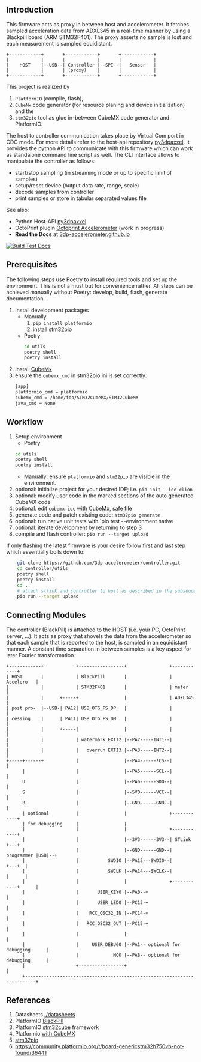 Introduction
------------

This firmware acts as proxy in between host and accelerometer.
It fetches sampled acceleration data from ADXL345 in a real-time manner by using a Blackpill board (ARM STM32F401).
The proxy asserts no sample is lost and each measurement is sampled equidistant.

```
+------------+       +------------+       +------------+
|            |       |            |       |            |
|    HOST    |--USB--| Controller |--SPI--|   Sensor   |
|            |       | (proxy)    |       |            |
+------------+       +------------+       +------------+
```

This project is realized by

1. `PlatformIO` (compile, flash),
2. `CubeMx` code generator (for resource planing and device initialization) and the
3. `stm32pio` tool as glue in-between CubeMX code generator and PlatformIO.

The host to controller communication takes place by Virtual Com port in CDC mode.
For more details refer to the host-api repository [py3dpaxxel](https://github.com/3dp-accelerometer/py3dpaxxel).
It provides the python API to communicate with this firmware which can work as standalone command line script as well.
The CLI interface allows to manipulate the controller as follows:

- start/stop sampling (in streaming mode or up to specific limit of samples)
- setup/reset device (output data rate, range, scale)
- decode samples from controller
- print samples or store in tabular separated values file

See also:
- Python Host-API [py3dpaxxel](https://github.com/3dp-accelerometer/py3dpaxxel/)
- OctoPrint plugin [Octoprint Accelerometer](https://github.com/3dp-accelerometer/octoprint-accelerometer) (work in progress)
- **Read the Docs** at [3dp-accelerometer.github.io](https://3dp-accelerometer.github.io/controller)

[![Build Test Docs](https://github.com/3dp-accelerometer/controller/actions/workflows/build-test-builddocs.yaml/badge.svg)](https://github.com/3dp-accelerometer/controller/actions/workflows/build-test-builddocs.yaml)

Prerequisites
-------------

The following steps use Poetry to install required tools and set up the environment.
This is not a must but for convenience rather.
All steps can be achieved manually without Poetry: develop, build, flash, generate documentation.

1. Install development packages
    * Manually
        1. `pip install platformio`
        2. install [stm32pio](https://github.com/ussserrr/stm32pio)
    * Poetry
       ```bash
       cd utils
       poetry shell
       poetry install
       ```
2. Install [CubeMx](https://www.st.com/en/development-tools/stm32cubemx.html)
3. ensure the `cubemx_cmd` in stm32pio.ini is set correctly:
   ```bash
   [app]
   platformio_cmd = platformio
   cubemx_cmd = /home/foo/STM32CubeMX/STM32CubeMX
   java_cmd = None
   ```

Workflow
--------

1. Setup environment
    * Poetry
    ```bash
    cd utils
    poetry shell
    poetry install
    ```
    * Manually: ensure `platformio` and `stm32pio` are visible in the environment.
2. optional: initialize project for your desired IDE; i.e. `pio init --ide clion`
3. optional: modify user code in the marked sections of the auto generated CubeMX code
4. optional: edit `cubemx.ioc` with CubeMx, safe file
5. generate code and patch existing code: `stm32pio generate`
6. optional: run native unit tests with `pio test --environment native
7. optional: iterate development by returning to step 3
8. compile and flash controller: `pio run --target upload`

If only flashing the latest firmware is your desire follow first and last step which essentially boils down to:
```bash
    git clone https://github.com/3dp-accelerometer/controller.git
    cd controller/utils
    poetry shell
    poetry install
    cd ..
    # attach stlink and controller to host as described in the subsequent section "Connecting Modules"
    pio run --target upload
```

Connecting Modules
------------------

The controller (BlackPill) is attached to the HOST (i.e. your PC, OctoPrint server, ...). 
It acts as proxy that shovels the data from the accelerometer so that each sample that is reported to the host,
is sampled in an equidistant manner.
A constant time separation in between samples is a key aspect for later Fourier transformation.

```
+------------+            +-----------------+                +------------+
| HOST       |            | BlackPill       |                | Accelero   |
|            |            | STM32F401       |                | meter      |
|            |      +-----+                 |                | ADXL345    |
| post pro-  |--USB-| PA12| USB_OTG_FS_DP   |                |            |
| cessing    |      | PA11| USB_OTG_FS_DM   |                |            |
|            |      +-----|                 |                |            |
|            |            | watermark EXTI2 |--PA2-----INT1--|            |
|            |            |   overrun EXTI3 |--PA3-----INT2--|            |
+-----+------+            |                 |--PA4------!CS--|            |
      |                   |                 |--PA5------SCL--|            |
      U                   |                 |--PA6------SDO--|            |
      S                   |                 |--5V0------VCC--|            |
      B                   |                 |--GND------GND--|            |
      | optional          |                 |                +------------+
      | for debugging     |                 |
      |                   |                 |                +------------+
      |                   |                 |--3V3------3V3--| STLink     +---+
      |                   |                 |--GND------GND--| programmer |USB|--+              
      |                   |           SWDIO |--PA13---SWDIO--|            +---+  |            
      |                   |           SWCLK |--PA14---SWCLK--|            |      |        
      |                   |                 |                +------------+      |
      |                   |       USER_KEY0 |--PA0--+                            |
      |                   |       USER_LED0 |--PC13-+                            |
      |                   |    RCC_OSC32_IN |--PC14-+                            |
      |                   |   RCC_OSC32_OUT |--PC15-+                            |
      |                   |                 |                                    |
      |                   |     USER_DEBUG0 |--PA1-- optional for debugging      |
      |                   |             MCO |--PA8-- optional for debugging      |
      |                   +-----------------+                                    |
      +--------------------------------------------------------------------------+                
```

References
----------

1. Datasheets [./datasheets](./datasheets)
2. PlatformIO [BlackPill](https://docs.platformio.org/en/stable/boards/ststm32/blackpill_f401cc.html)
3. PlatformIO [stm32cube](https://docs.platformio.org/en/stable/frameworks/stm32cube.html#framework-stm32cube) framework
4. Platformio [with CubeMX](https://wiki-power.com/en/PlatformIO%E6%90%AD%E9%85%8DCubeMX%E9%A3%9F%E7%94%A8/#cubemx-initialization-steps)
5. [stm32pio](https://github.com/ussserrr/stm32pio)
6. https://community.platformio.org/t/board-genericstm32h750vb-not-found/36441
